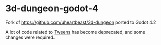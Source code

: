 # 3d-dungeon-godot-4

Fork of https://github.com/uheartbeast/3d-dungeon ported to Godot 4.2

A lot of code related to [Tweens](https://docs.godotengine.org/en/stable/classes/class_tween.html)  has become deprecated, and some changes were required.
